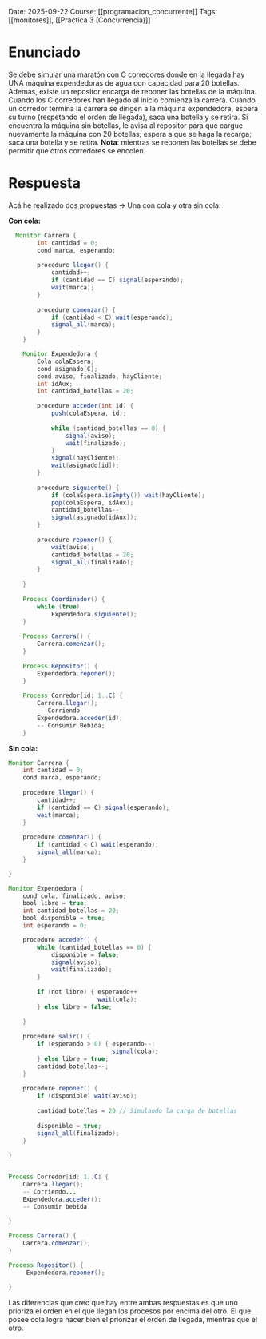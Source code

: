 Date: 2025-09-22
Course: [[programacion_concurrente]]
Tags: [[monitores]], [[Practica 3 (Concurrencia)]]

# Enunciado
Se debe simular una maratón con C corredores donde en la llegada hay UNA máquina expendedoras de agua con capacidad para 20 botellas. Además, existe un repositor encarga de reponer las botellas de la máquina. Cuando los C corredores han llegado al inicio comienza la carrera. Cuando un corredor termina la carrera se dirigen a la máquina expendedora, espera  su turno (respetando el orden de llegada), saca una botella y se retira. Si encuentra la máquina sin botellas, le avisa al repositor para que cargue nuevamente la máquina con 20 botellas; espera a que se haga la recarga; saca una botella y se retira. **Nota**: mientras se reponen las botellas se debe permitir que otros corredores se encolen.

# Respuesta
Acá he realizado dos propuestas -> Una con cola y otra sin cola:

**Con cola:**

```java
  Monitor Carrera {
        int cantidad = 0;
        cond marca, esperando;
        
        procedure llegar() {
            cantidad++;
            if (cantidad == C) signal(esperando);
            wait(marca);
        }
        
        procedure comenzar() {
            if (cantidad < C) wait(esperando);
            signal_all(marca);
        }
    }

    Monitor Expendedora {
        Cola colaEspera;
        cond asignado[C];
        cond aviso, finalizado, hayCliente;
        int idAux;
        int cantidad_botellas = 20;
        
        procedure acceder(int id) {
            push(colaEspera, id);
            
            while (cantidad_botellas == 0) {
                signal(aviso);
                wait(finalizado);
            }
            signal(hayCliente);
            wait(asignado[id]);
        }
        
        procedure siguiente() {
            if (colaEspera.isEmpty()) wait(hayCliente);
            pop(colaEspera, idAux);
            cantidad_botellas--;
            signal(asignado[idAux]);
        }
        
        procedure reponer() {
            wait(aviso);
            cantidad_botellas = 20;
            signal_all(finalizado);
        }
        
    }
    
    Process Coordinador() {
        while (true) 
            Expendedora.siguiente();
    }
    
    Process Carrera() {
        Carrera.comenzar();
    }
    
    Process Repositor() {
        Expendedora.reponer();
    }
    
    Process Corredor[id: 1..C] {
        Carrera.llegar();
        -- Corriendo
        Expendedora.acceder(id);
        -- Consumir Bebida;
    }


```

**Sin cola:**

```java
Monitor Carrera {
    int cantidad = 0;
    cond marca, esperando;
    
    procedure llegar() {
        cantidad++;
        if (cantidad == C) signal(esperando);
        wait(marca);
    }
    
    procedure comenzar() {
        if (cantidad < C) wait(esperando);
        signal_all(marca);
    }

}

Monitor Expendedora {
    cond cola, finalizado, aviso;
    bool libre = true;
    int cantidad_botellas = 20;
    bool disponible = true;
    int esperando = 0;

    procedure acceder() {
        while (cantidad_botellas == 0) {
            disponible = false;
            signal(aviso);
            wait(finalizado);
        }
        
        if (not libre) { esperando++
                         wait(cola);
        } else libre = false;
        
    }
    
    procedure salir() {
        if (esperando > 0) { esperando--;
                             signal(cola);
        } else libre = true;
        cantidad_botellas--;
    }
    
    procedure reponer() {
        if (disponible) wait(aviso);
        
        cantidad_botellas = 20 // Simulando la carga de botellas
        
        disponible = true;
        signal_all(finalizado);
    }
    
}


Process Corredor[id: 1..C] {
    Carrera.llegar();
    -- Corriendo...
    Expendedora.acceder();
    -- Consumir bebida
    
}

Process Carrera() {
    Carrera.comenzar();
}

Process Repositor() {
     Expendedora.reponer();

}
```

Las diferencias que creo que hay entre ambas respuestas es que uno prioriza el orden en el que llegan los procesos por encima del otro. El que posee cola logra hacer bien el priorizar el orden de llegada, mientras que el otro.
